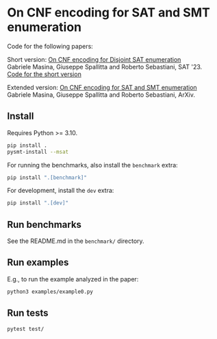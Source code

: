 # On CNF encoding for SAT and SMT enumeration
Code for the following papers:

Short version: [On CNF encoding for Disjoint SAT enumeration](https://doi.org/10.4230/LIPIcs.SAT.2023.14)<br/>
Gabriele Masina, Giuseppe Spallitta and Roberto Sebastiani, SAT '23.<br/>
[Code for the short version](https://github.com/masinag/allsat-cnf/releases/tag/SAT23)

Extended version: [On CNF encoding for SAT and SMT enumeration](https://arxiv.org/abs/2303.14971)<br/>
Gabriele Masina, Giuseppe Spallitta and Roberto Sebastiani, ArXiv.

##  Install
Requires Python >= 3.10.
```bash
pip install .
pysmt-install --msat
```

For running the benchmarks, also install the `benchmark` extra:
```bash
pip install ".[benchmark]"
```

For development, install the `dev` extra:
```bash
pip install ".[dev]"
```

##  Run benchmarks
See the README.md in the `benchmark/` directory.

## Run examples
E.g., to run the example analyzed in the paper:
```bash
python3 examples/example0.py
```

##  Run tests
```bash
pytest test/
``` 
